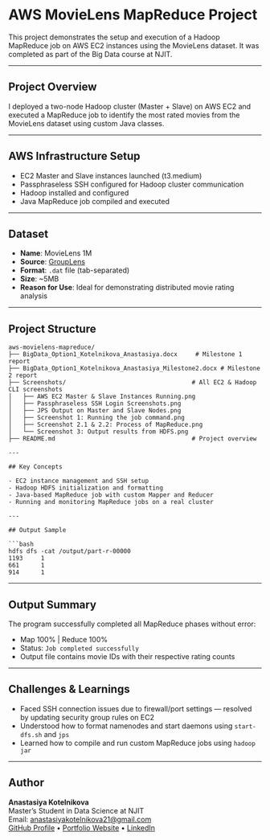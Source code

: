 # AWS MovieLens MapReduce Project

This project demonstrates the setup and execution of a Hadoop MapReduce job on AWS EC2 instances using the MovieLens dataset. It was completed as part of the Big Data course at NJIT.

---

##  Project Overview

I deployed a two-node Hadoop cluster (Master + Slave) on AWS EC2 and executed a MapReduce job to identify the most rated movies from the MovieLens dataset using custom Java classes.

---

##  AWS Infrastructure Setup

- EC2 Master and Slave instances launched (t3.medium)
- Passphraseless SSH configured for Hadoop cluster communication
- Hadoop installed and configured
- Java MapReduce job compiled and executed

---

## Dataset

- **Name**: MovieLens 1M
- **Source**: [GroupLens](https://grouplens.org/datasets/movielens/)
- **Format**: `.dat` file (tab-separated)
- **Size**: ~5MB
- **Reason for Use**: Ideal for demonstrating distributed movie rating analysis

---

## Project Structure

```plaintext
aws-movielens-mapreduce/
├── BigData_Option1_Kotelnikova_Anastasiya.docx     # Milestone 1 report
├── BigData_Option1_Kotelnikova_Anastasiya_Milestone2.docx # Milestone 2 report
├── Screenshots/                                   # All EC2 & Hadoop CLI screenshots
│   ├── AWS EC2 Master & Slave Instances Running.png
│   ├── Passphraseless SSH Login Screenshots.png
│   ├── JPS Output on Master and Slave Nodes.png
│   ├── Screenshot 1: Running the job command.png
│   ├── Screenshot 2.1 & 2.2: Process of MapReduce.png
│   └── Screenshot 3: Output results from HDFS.png
├── README.md                                      # Project overview

---

## Key Concepts

- EC2 instance management and SSH setup
- Hadoop HDFS initialization and formatting
- Java-based MapReduce job with custom Mapper and Reducer
- Running and monitoring MapReduce jobs on a real cluster

---

## Output Sample

```bash
hdfs dfs -cat /output/part-r-00000
1193     1
661      1
914      1
```

---

## Output Summary

The program successfully completed all MapReduce phases without error:

- Map 100% | Reduce 100%
- Status: `Job completed successfully`
- Output file contains movie IDs with their respective rating counts

---

## Challenges & Learnings

- Faced SSH connection issues due to firewall/port settings — resolved by updating security group
  rules on EC2
- Understood how to format namenodes and start daemons using `start-dfs.sh` and `jps`
- Learned how to compile and run custom MapReduce jobs using `hadoop jar`

---

## Author

**Anastasiya Kotelnikova**  
Master’s Student in Data Science at NJIT  
Email: [anastasiyakotelnikova21@gmail.com](mailto:anastasiyakotelnikova21@gmail.com)  
[GitHub Profile](https://github.com/AnastasiyaKotelnikova) • [Portfolio Website](https://anastasiyakotelnikova.github.io/Portfolio/) • [LinkedIn](https://www.linkedin.com/in/anastasiyakotelnikova/)



